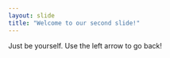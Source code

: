 ```yaml
---
layout: slide
title: "Welcome to our second slide!"
---
```

Just be yourself.
Use the left arrow to go back!
